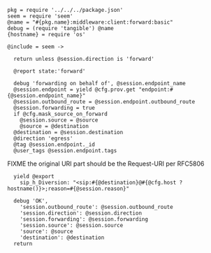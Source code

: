     pkg = require '../../../package.json'
    seem = require 'seem'
    @name = "#{pkg.name}:middleware:client:forward:basic"
    debug = (require 'tangible') @name
    {hostname} = require 'os'

    @include = seem ->

      return unless @session.direction is 'forward'

      @report state:'forward'

      debug 'forwarding on behalf of', @session.endpoint_name
      @session.endpoint = yield @cfg.prov.get "endpoint:#{@session.endpoint_name}"
      @session.outbound_route = @session.endpoint.outbound_route
      @session.forwarding = true
      if @cfg.mask_source_on_forward
        @session.source = @source
        @source = @destination
      @destination = @session.destination
      @direction 'egress'
      @tag @session.endpoint._id
      @user_tags @session.endpoint.tags

FIXME the original URI part should be the Request-URI per RFC5806

      yield @export
        sip_h_Diversion: "<sip:#{@destination}@#{@cfg.host ? hostname()}>;reason=#{@session.reason}"

      debug 'OK',
        'session.outbound_route': @session.outbound_route
        'session.direction': @session.direction
        'session.forwarding': @session.forwarding
        'session.source': @session.source
        'source': @source
        'destination': @destination
      return
